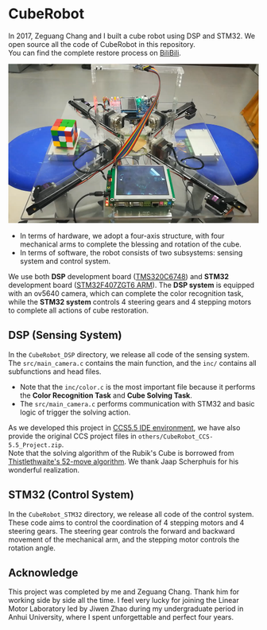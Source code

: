 # CubeRobot
In 2017, Zeguang Chang and I built a cube robot using DSP and STM32. We open source all the code of CubeRobot in this repository.   
You can find the complete restore process on [BiliBili](https://www.bilibili.com/video/BV1v3411p71n/).  

<div align=center>
<img src=./others/img.png height=320 />
</div>

- In terms of hardware, we adopt a four-axis structure, with four mechanical arms to complete the blessing and rotation of the cube.
- In terms of software, the robot consists of two subsystems: sensing system and control system.  

We use both **DSP** development board ([TMS320C6748](https://item.taobao.com/item.htm?spm=a230r.1.14.136.6f9cd3d7T6jq1c&id=35497623592&ns=1&abbucket=10#)) and **STM32** development board ([STM32F407ZGT6 ARM](https://detail.tmall.com/item.htm?id=609294673401&ali_refid=a3_430582_1006:1267360122:N:rwYulnb0YUXHh1bSqNmuYA==:0b03e6be02c07ba1ad753cf8e7ee17b3&ali_trackid=1_0b03e6be02c07ba1ad753cf8e7ee17b3&spm=a230r.1.14.8)).
The **DSP system** is equipped with an ov5640 camera, which can complete the color recognition task, while the **STM32 system** controls 4 steering gears and 4 stepping motors to complete all actions of cube restoration.

## DSP (Sensing System)
In the `CubeRobot_DSP` directory, we release all code of the sensing system. The `src/main_camera.c` contains the main function, and the `inc/` contains all subfunctions and head files. 
- Note that the `inc/color.c` is the most important file because it performs the **Color Recognition Task** and **Cube Solving Task**.  
- The `src/main_camera.c` performs communication with STM32 and basic logic of trigger the solving action.  

As we developed this project in [CCS5.5 IDE environment](https://blog.csdn.net/u010398722/article/details/78298948), we have also provide the original CCS project files in `others/CubeRobot_CCS-5.5_Project.zip`.  
Note that the solving algorithm of the Rubik's Cube is borrowed from [Thistlethwaite's 52-move algorithm](https://www.jaapsch.net/puzzles/thistle.htm). We thank Jaap Scherphuis for his wonderful realization.

## STM32 (Control System)
In the `CubeRobot_STM32` directory, we release all code of the control system. These code aims to control the coordination of 4 stepping motors and 4 steering gears. The steering gear controls the forward and backward movement of the mechanical arm, and the stepping motor controls the rotation angle.

## Acknowledge
This project was completed by me and Zeguang Chang. Thank him for working side by side all the time. 
I feel very lucky for joining the Linear Motor Laboratory led by Jiwen Zhao during my undergraduate period in Anhui University, where I spent unforgettable and perfect four years.
